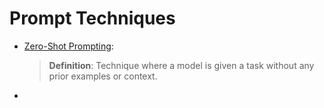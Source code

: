 # Prompt Techniques

* [Zero-Shot Prompting](./src/zero-shot.ipynb):
  
  > **Definition**: Technique where a model is given a task without any prior examples or context.
* 